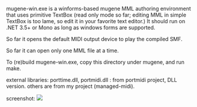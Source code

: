 mugene-win.exe is a winforms-based mugene MML authoring environment that uses primitive TextBox (read only mode so far; editing MML in simple TextBox is too lame, so edit it in your favorite text editor.) It should run on .NET 3.5+ or Mono as long as windows forms are supported.

So far it opens the default MIDI output device to play the compiled SMF.

So far it can open only one MML file at a time.

To (re)build mugene-win.exe, copy this directory under mugene, and run make.

external libraries:
        porttime.dll, portmidi.dll : from portmidi project, DLL version.
        others are from my project (managed-midi).

screenshot:
<img src="http://img.f.hatena.ne.jp/images/fotolife/a/atsushieno/20100627/20100627032626.png" />

